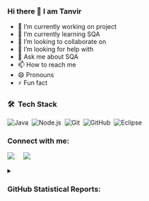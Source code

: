 ### Hi there 👋 I am Tanvir

- 🔭 I’m currently working on project
- 🌱 I’m currently learning SQA
- 👯 I’m looking to collaborate on
- 🤔 I’m looking for help with
- 💬 Ask me about SQA
- 📫 How to reach me
- 😄 Pronouns
- ⚡ Fun fact
  
### 🛠 &nbsp;Tech Stack

![Java](https://img.shields.io/badge/-Java-05122A?style=flat&logo=Java&logoColor=FFA518)&nbsp;
![Node.js](https://img.shields.io/badge/-Node.js-05122A?style=flat&logo=node.js)&nbsp;
![Git](https://img.shields.io/badge/-Git-05122A?style=flat&logo=git)&nbsp;
![GitHub](https://img.shields.io/badge/-GitHub-05122A?style=flat&logo=github)&nbsp;
![Eclipse](https://img.shields.io/badge/-Eclipse-05122A?style=flat&logo=eclipse-ide&logoColor=2C2255)

<h3 align="left">Connect with me:</h3>
<p align="left">
<a href="mailto:tanvirseraj68@gmail.com"><img src="https://img.shields.io/badge/Gmail-lightgrey?style=flat&logo=gmail"/></a>&nbsp;&nbsp;&nbsp;&nbsp;
          <a href="https://www.linkedin.com/in/tanvir-seraj/"><img src="https://img.shields.io/badge/Linkedin-0077b5?style=flat&logo=linkedin"/></a>&nbsp;&nbsp;&nbsp;&nbsp;
</p>

<details>
  <summary><strong><h3>GitHub Statistical Reports:</h3></strong></summary>
  <br>
  <table border="0">
    <tr>
      <td colspan="2" align="center">
      <img align="center" src="https://github-readme-stats.vercel.app/api/top-langs?username=tanvirseraj&show_icons=true&theme=" alt="tanvirseraj" />
      </td>
    </tr>
    <tr>
      <td>
        <img align="center" src="https://github-readme-stats.vercel.app/api?username=tanvirseraj&show_icons=true&theme=" alt="tanvirseraj" />
      </td>
      <td>
        <img align="center" src="https://github-readme-streak-stats.herokuapp.com/?user=tanvirseraj&show_icons=true&theme=" alt="tanvirseraj" />
      </td>
    </tr>
    </table>
</details>





